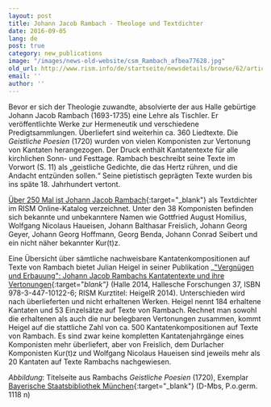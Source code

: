 ```yaml
---
layout: post
title: Johann Jacob Rambach - Theologe und Textdichter
date: 2016-09-05
lang: de
post: true
category: new_publications
image: "/images/news-old-website/csm_Rambach_afbea77628.jpg"
old_url: http://www.rism.info/de/startseite/newsdetails/browse/62/article/64/johann-jacob-rambach-theologian-and-writer.html
email: ''
author: ''
---
```



Bevor er sich der Theologie zuwandte, absolvierte der aus Halle gebürtige Johann Jacob Rambach (1693-1735) eine Lehre als Tischler. Er veröffentlichte Werke zur Hermeneutik und verschiedene Predigtsammlungen. Überliefert sind weiterhin ca. 360 Liedtexte. Die _Geistliche Poesien_ (1720) wurden von vielen Komponisten zur Vertonung von Kantaten herangezogen. Der Druck enthält Kantatentexte für alle kirchlichen Sonn- und Festtage. Rambach beschreibt seine Texte im Vorwort (S. 11) als „geistliche Gedichte, die das Hertz rühren, und die Andacht entzünden sollen.“ Seine pietistisch geprägten Texte wurden bis ins späte 18. Jahrhundert vertont.

[Über 250 Mal ist Johann Jacob Rambach](https://opac.rism.info/search?View=rism&q=119091852){:target="_blank"} als Textdichter im RISM Online-Katalog verzeichnet. Unter den 38 Komponisten befinden sich bekannte und unbekanntere Namen wie Gottfried August Homilius, Wolfgang Nicolaus Haueisen, Johann Balthasar Freislich, Johann Georg Geyer, Johann Georg Hoffmann, Georg Benda, Johann Conrad Seibert und ein nicht näher bekannter Kur(t)z.

Eine Übersicht über sämtliche nachweisbare Kantatenkompositionen auf Texte von Rambach bietet Julian Heigel in seiner Publikation _["Vergnügen und Erbauung": Johann Jacob Rambachs Kantatentexte und ihre Vertonungen](http://www.francke-halle.de/verlag-der-franckeschen-stiftungen/einrichtungen-e-12.html){:target="_blank"}_ (Halle 2014, Hallesche Forschungen 37, ISBN 978-3-447-10122-6; RISM Kurztitel: HeigelR 2014). Unterschieden wird nach überlieferten und nicht erhaltenen Werken. Heigel nennt 184 erhaltene Kantaten und 53 Einzelsätze auf Texte von Rambach. Rechnet man sowohl die erhaltenen als auch die nur belegbaren Vertonungen zusammen, kommt Heigel auf die stattliche Zahl von ca. 500 Kantatenkompositionen auf Texte von Rambach. Es sind zwar keine kompletten Kantatenjahrgänge eines Komponisten mehr überliefert, aber von Freislich, dem Durlacher Komponisten Kur(t)z und Wolfgang Nicolaus Haueisen sind jeweils mehr als 20 Kantaten auf Texte Rambachs nachgewiesen.



_Abbildung_: Titelseite aus Rambachs _Geistliche Poesien_ (1720), Exemplar [Bayerische Staatsbibliothek München](http://www.mdz-nbn-resolving.de/urn/resolver.pl?urn=urn:nbn:de:bvb:12-bsb10116678-9){:target="_blank"} (D-Mbs, P.o.germ. 1118 n)

